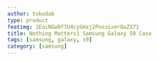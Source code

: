 ```yaml
---
author: tokodab
type: product
featimg: 1EaiNGw9f7U4cyGHxj2PnxxixerQuZX71
title: Nothing Matters1 Samsung Galaxy S9 Case
tags: [samsung, galaxy, s9]
category: [samsung]
---
```

